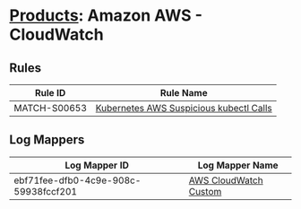 # [Products](README.md): Amazon AWS - CloudWatch

## Rules

|Rule ID|Rule Name|
|----|----|
|MATCH-S00653|[Kubernetes AWS Suspicious kubectl Calls](../rules/MATCH-S00653.md)|


## Log Mappers

|Log Mapper ID|Log Mapper Name|
|----|----|
|ebf71fee-dfb0-4c9e-908c-59938fccf201|[AWS CloudWatch Custom](../mappings/ebf71fee-dfb0-4c9e-908c-59938fccf201.md)|


